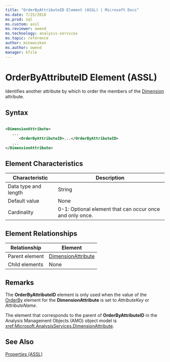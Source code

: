 ```yaml
---
title: "OrderByAttributeID Element (ASSL) | Microsoft Docs"
ms.date: 7/25/2018
ms.prod: sql
ms.custom: assl
ms.reviewer: owend
ms.technology: analysis-services
ms.topic: reference
author: minewiskan
ms.author: owend
manager: kfile
---
```

# OrderByAttributeID Element (ASSL)

  Identifies another attribute by which to order the members of the [Dimension](data-type/dimensionattribute-data-type-assl.md) attribute.  
  
## Syntax  
  
```xml  
  
<DimensionAttribute>  
   ...  
      <OrderByAttributeID>...</OrderByAttributeID>  
   ...  
</DimensionAttribute>  
```  
  
## Element Characteristics  
  
|Characteristic|Description|  
|--------------------|-----------------|  
|Data type and length|String|  
|Default value|None|  
|Cardinality|0-1: Optional element that can occur once and only once.|  
  
## Element Relationships  
  
|Relationship|Element|  
|------------------|-------------|  
|Parent element|[DimensionAttribute](data-type/dimensionattribute-data-type-assl.md)|  
|Child elements|None|  
  
## Remarks  
 The **OrderByAttributeID** element is only used when the value of the [OrderBy](properties/orderby-element-assl.md) element for the **DimensionAttribute** is set to *AttributeKey* or *AttributeName*.  
  
 The element that corresponds to the parent of **OrderByAttributeID** in the Analysis Management Objects (AMO) object model is <xref:Microsoft.AnalysisServices.DimensionAttribute>.  
  
## See Also  
 [Properties &#40;ASSL&#41;](properties/properties-assl.md)  
  
  
